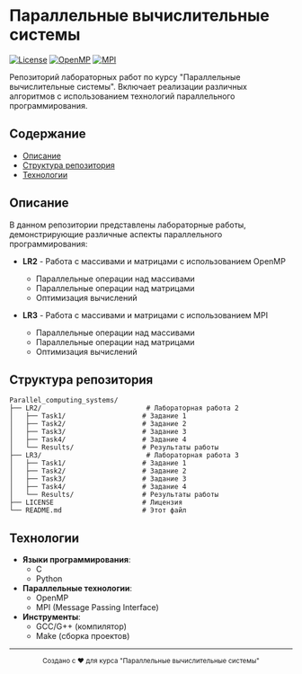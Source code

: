 # Параллельные вычислительные системы

[![License](https://img.shields.io/badge/License-MIT-blue.svg)](LICENSE)
[![OpenMP](https://img.shields.io/badge/OpenMP-00567D?style=flat&logo=openmp&logoColor=white)](https://www.openmp.org/)
[![MPI](https://img.shields.io/badge/MPI-0066CC?style=flat&logo=message&logoColor=white)](https://www.mpi-forum.org/)

Репозиторий лабораторных работ по курсу "Параллельные вычислительные системы". Включает реализации различных алгоритмов с использованием технологий параллельного программирования.

## Содержание

- [Описание](#-описание)
- [Структура репозитория](#-структура-репозитория)
- [Технологии](#-технологии)

## Описание

В данном репозитории представлены лабораторные работы, демонстрирующие различные аспекты параллельного программирования:

- **LR2** - Работа с массивами и матрицами с использованием OpenMP
  - Параллельные операции над массивами
  - Параллельные операции над матрицами
  - Оптимизация вычислений

- **LR3** - Работа с массивами и матрицами с использованием MPI
  - Параллельные операции над массивами
  - Параллельные операции над матрицами
  - Оптимизация вычислений

## Структура репозитория

```
Parallel_computing_systems/
├── LR2/                          # Лабораторная работа 2
│   ├── Task1/                   # Задание 1
│   ├── Task2/                   # Задание 2
│   ├── Task3/                   # Задание 3
│   ├── Task4/                   # Задание 4
│   └── Results/                 # Результаты работы
├── LR3/                          # Лабораторная работа 3
│   ├── Task1/                   # Задание 1
│   ├── Task2/                   # Задание 2
│   ├── Task3/                   # Задание 3
│   ├── Task4/                   # Задание 4
│   └── Results/                 # Результаты работы
├── LICENSE                      # Лицензия
└── README.md                    # Этот файл
```

## Технологии

- **Языки программирования**:
  - C
  - Python
- **Параллельные технологии**:
  - OpenMP
  - MPI (Message Passing Interface)
- **Инструменты**:
  - GCC/G++ (компилятор)
  - Make (сборка проектов)

---

<div align="center">
  <sub>Создано с ❤️ для курса "Параллельные вычислительные системы"</sub>
</div>
